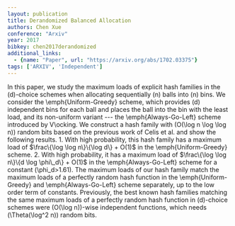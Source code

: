 ```yaml
---
layout: publication
title: Derandomized Balanced Allocation
authors: Chen Xue
conference: "Arxiv"
year: 2017
bibkey: chen2017derandomized
additional_links:
  - {name: "Paper", url: "https://arxiv.org/abs/1702.03375"}
tags: ['ARXIV', 'Independent']
---
```

In this paper, we study the maximum loads of explicit hash families in the \(d\)-choice schemes when allocating sequentially \(n\) balls into \(n\) bins. We consider the \emph\{Uniform-Greedy\} scheme, which provides \(d\) independent bins for each ball and places the ball into the bin with the least load, and its non-uniform variant --- the \emph\{Always-Go-Left\} scheme introduced by V\ocking. We construct a hash family with \(O(\log n \log \log n)\) random bits based on the previous work of Celis et al. and show the following results. 1. With high probability, this hash family has a maximum load of $\frac\{\log \log n\}\{\log d\} + O(1)$ in the \emph\{Uniform-Greedy\} scheme. 2. With high probability, it has a maximum load of $\frac\{\log \log n\}\{d \log \phi\_d\} + O(1)$ in the \emph\{Always-Go-Left\} scheme for a constant \(\phi_d>1.61\). The maximum loads of our hash family match the maximum loads of a perfectly random hash function in the \emph\{Uniform-Greedy\} and \emph\{Always-Go-Left\} scheme separately, up to the low order term of constants. Previously, the best known hash families matching the same maximum loads of a perfectly random hash function in \(d\)-choice schemes were \(O(\log n)\)-wise independent functions, which needs \(\Theta(\log^2 n)\) random bits.
